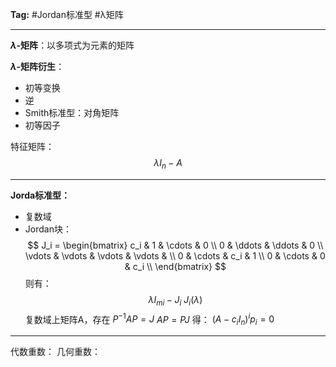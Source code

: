 **Tag:** #Jordan标准型 #λ矩阵

---
**$\lambda$-矩阵**：以多项式为元素的矩阵

**$\lambda$-矩阵衍生**：
* 初等变换
* 逆
* Smith标准型：对角矩阵
* 初等因子

特征矩阵：
$$\lambda I_n - A $$

---
**Jorda标准型：**
* 复数域
* Jordan块：
$$
J_i =
\begin{bmatrix}
	c_i & 1      & \cdots & 0 \\
	0   & \ddots & \ddots & 0 \\
	\vdots & \vdots & \vdots & \vdots & \\
	0 & \cdots &  c_i & 1 \\
	0 & \cdots & 0 & c_i  \\
\end{bmatrix}
$$
则有：
$$
\lambda I_{mi} - J_i ~ J_i(\lambda)
$$
复数域上矩阵A，存在
$P^{-1}AP = J$
$AP = PJ$
得：
$(A-c_iI_n)^ip_i = 0$



---

代数重数： 
几何重数：
